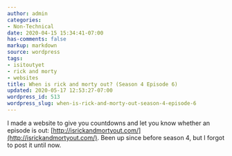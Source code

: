 ```yaml
---
author: admin
categories:
- Non-Technical
date: 2020-04-15 15:34:41-07:00
has-comments: false
markup: markdown
source: wordpress
tags:
- isitoutyet
- rick and morty
- websites
title: When is rick and morty out? (Season 4 Episode 6)
updated: 2020-05-17 12:53:27-07:00
wordpress_id: 513
wordpress_slug: when-is-rick-and-morty-out-season-4-episode-6
---
```

I made a website to give you countdowns and let you know whether an episode is out: [http://isrickandmortyout.com/](http://isrickandmortyout.com/). Been up since before season 4, but I forgot to post it until now.
